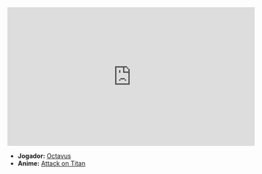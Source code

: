 <iframe width="560" height="315" src="https://www.youtube.com/embed/ErgcCrXU0Ig?si=8mLWcaLqSqWr7nX9" title="YouTube video player" frameborder="0" allow="accelerometer; autoplay; clipboard-write; encrypted-media; gyroscope; picture-in-picture; web-share" referrerpolicy="strict-origin-when-cross-origin" allowfullscreen></iframe>

- **Jogador:** [Octavus](../Membros/Octavus.md)
- **Anime:** [Attack on Titan](Attack%20on%20Titan.md)